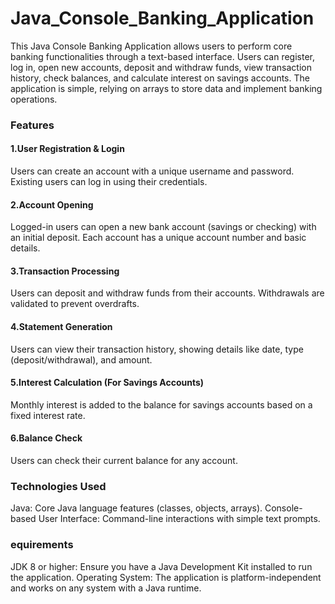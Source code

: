 # Java_Console_Banking_Application

This Java Console Banking Application allows users to perform core banking functionalities through a text-based interface. Users can register, log in, open new accounts, deposit and withdraw funds, view transaction history, check balances, and calculate interest on savings accounts. The application is simple, relying on arrays to store data and implement banking operations.

### Features
#### 1.User Registration & Login
Users can create an account with a unique username and password.
Existing users can log in using their credentials.

#### 2.Account Opening
Logged-in users can open a new bank account (savings or checking) with an initial deposit.
Each account has a unique account number and basic details.

#### 3.Transaction Processing
Users can deposit and withdraw funds from their accounts.
Withdrawals are validated to prevent overdrafts.

#### 4.Statement Generation
Users can view their transaction history, showing details like date, type (deposit/withdrawal), and amount.

#### 5.Interest Calculation (For Savings Accounts)
Monthly interest is added to the balance for savings accounts based on a fixed interest rate.

#### 6.Balance Check
Users can check their current balance for any account.

### Technologies Used
 Java: Core Java language features (classes, objects, arrays).
 Console-based User Interface: Command-line interactions with simple text prompts.

### equirements
 JDK 8 or higher: Ensure you have a Java Development Kit installed to run the application.
 Operating System: The application is platform-independent and works on any system with a Java runtime.
